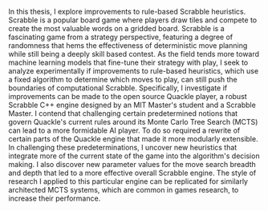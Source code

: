 In this thesis, I explore improvements to rule-based Scrabble heuristics. Scrabble is a popular board game where players draw tiles and compete to create the most valuable words on a gridded board. Scrabble is a fascinating game from a strategy perspective, featuring a degree of randomness that hems the effectiveness of deterministic move planning while still being a deeply skill based contest. As the field tends more toward machine learning models that fine-tune their strategy with play, I seek to analyze experimentally if improvements to rule-based heuristics, which use a fixed algorithm to determine which moves to play, can still push the boundaries of computational Scrabble. Specifically, I investigate if improvements can be made to the open source Quackle player, a robust Scrabble C++ engine designed by an MIT Master's student and a Scrabble Master. I contend that challenging certain predetermined notions that govern Quackle's current rules around its Monte Carlo Tree Search (MCTS) can lead to a more formidable AI player. To do so required a rewrite of certain parts of the Quackle engine that made it more modularly extensible. In challenging these predeterminations, I uncover new heuristics that integrate more of the current state of the game into the algorithm's decision making. I also discover new parameter values for the move search breadth and depth that led to a more effective overall Scrabble engine. The style of research I applied to this particular engine can be replicated for similarly architected MCTS systems, which are common in games research, to increase their performance.
